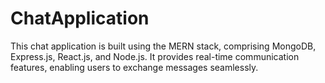 # ChatApplication
This chat application is built using the MERN stack, comprising MongoDB, Express.js, React.js, and Node.js. It provides real-time communication features, enabling users to exchange messages seamlessly.
